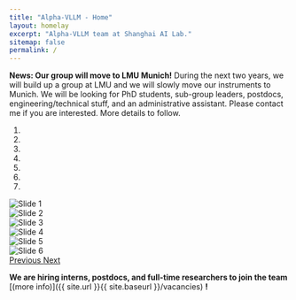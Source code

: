```yaml
---
title: "Alpha-VLLM - Home"
layout: homelay
excerpt: "Alpha-VLLM team at Shanghai AI Lab."
sitemap: false
permalink: /
---
```

**News: Our group will move to LMU Munich!** During the next two years, we will build up a group at LMU and we will slowly move our instruments to Munich. We will be looking for PhD students, sub-group leaders, postdocs, engineering/technical stuff, and an administrative assistant. Please contact me if you are interested.
More details to follow.

<div markdown="0" id="carousel" class="carousel slide" data-ride="carousel" data-interval="4000" data-pause="hover" >
    <!-- Menu -->
    <ol class="carousel-indicators">
        <li data-target="#carousel" data-slide-to="0" class="active"></li>
        <li data-target="#carousel" data-slide-to="1"></li>
        <li data-target="#carousel" data-slide-to="2"></li>
        <li data-target="#carousel" data-slide-to="3"></li>
        <li data-target="#carousel" data-slide-to="4"></li>
        <li data-target="#carousel" data-slide-to="5"></li>
        <li data-target="#carousel" data-slide-to="6"></li>
    </ol>
    <div class="carousel-inner" markdown="0">
        <div class="item active">
            <img src="{{ site.url }}{{ site.baseurl }}/images/slide/x-accessory.png" alt="Slide 1" />
        </div>
        <div class="item">
            <img src="{{ site.url }}{{ site.baseurl }}/images/slide/x-accessory.png" alt="Slide 2" />
        </div>
        <div class="item">
            <img src="{{ site.url }}{{ site.baseurl }}/images/slide/x-accessory.png" alt="Slide 3" />
        </div>
        <div class="item">
            <img src="{{ site.url }}{{ site.baseurl }}/images/slide/x-accessory.png" alt="Slide 4" />
        </div>
        <div class="item">
            <img src="{{ site.url }}{{ site.baseurl }}/images/slide/x-accessory.png" alt="Slide 5" />
        </div>
    <div class="item">
            <img src="{{ site.url }}{{ site.baseurl }}/images/slide/x-accessory.png" alt="Slide 6" />
        </div>
    </div>
  <a class="left carousel-control" href="#carousel" role="button" data-slide="prev">
    <span class="glyphicon glyphicon-chevron-left" aria-hidden="true">
    <span class="sr-only">Previous
  </a>
  <a class="right carousel-control" href="#carousel" role="button" data-slide="next">
    <span class="glyphicon glyphicon-chevron-right" aria-hidden="true">
    <span class="sr-only">Next
  </a>



 **We are hiring interns, postdocs, and full-time researchers to join the team** [(more info)]({{ site.url }}{{ site.baseurl }}/vacancies) **!**
